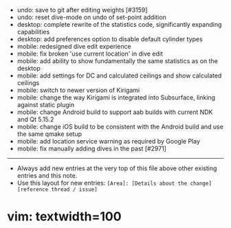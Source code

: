 - undo: save to git after editing weights [#3159]
- undo: reset dive-mode on undo of set-point addition
- desktop: complete rewrite of the statistics code, significantly expanding capabilities
- desktop: add preferences option to disable default cylinder types
- mobile: redesigned dive edit experience
- mobile: fix broken 'use current location' in dive edit
- mobile: add ability to show fundamentally the same statistics as on the desktop
- mobile: add settings for DC and calculated ceilings and show calculated ceilings
- mobile: switch to newer version of Kirigami
- mobile: change the way Kirigami is integrated into Subsurface, linking against static plugin
- mobile: change Android build to support aab builds with current NDK and Qt 5.15.2
- mobile: change iOS build to be consistent with the Android build and use the same qmake setup
- mobile: add location service warning as required by Google Play
- mobile: fix manually adding dives in the past [#2971]

---
* Always add new entries at the very top of this file above other existing entries and this note.
* Use this layout for new entries: `[Area]: [Details about the change] [reference thread / issue]`
# vim: textwidth=100
